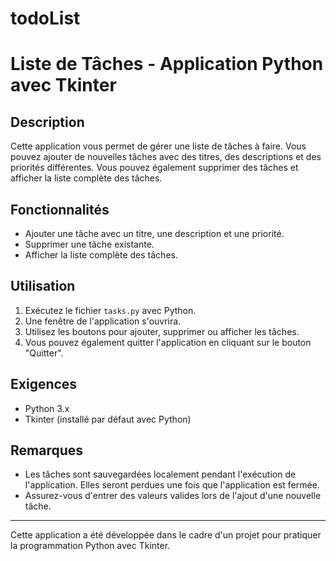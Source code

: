 # todoList

# Liste de Tâches - Application Python avec Tkinter

## Description
Cette application vous permet de gérer une liste de tâches à faire. Vous pouvez ajouter de nouvelles tâches avec des titres, des descriptions et des priorités différentes. Vous pouvez également supprimer des tâches et afficher la liste complète des tâches.

## Fonctionnalités
- Ajouter une tâche avec un titre, une description et une priorité.
- Supprimer une tâche existante.
- Afficher la liste complète des tâches.

## Utilisation
1. Exécutez le fichier `tasks.py` avec Python.
2. Une fenêtre de l'application s'ouvrira.
3. Utilisez les boutons pour ajouter, supprimer ou afficher les tâches.
4. Vous pouvez également quitter l'application en cliquant sur le bouton "Quitter".

## Exigences
- Python 3.x
- Tkinter (installé par défaut avec Python)

## Remarques
- Les tâches sont sauvegardées localement pendant l'exécution de l'application. Elles seront perdues une fois que l'application est fermée.
- Assurez-vous d'entrer des valeurs valides lors de l'ajout d'une nouvelle tâche.

---

Cette application a été développée dans le cadre d'un projet pour pratiquer la programmation Python avec Tkinter.
